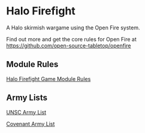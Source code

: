# Halo Firefight

A Halo skirmish wargame using the Open Fire system.

Find out more and get the core rules for Open Fire at https://github.com/open-source-tabletop/openfire

## Module Rules

[Halo Firefight Game Module Rules](https://github.com/open-source-tabletop/openfire-gm-halo/blob/main/halo-firefight-game-module.md)

## Army Lists

[UNSC Army List](https://github.com/open-source-tabletop/openfire-gm-halo/blob/main/halo-firefight-unsc-army.md)

[Covenant Army List](https://github.com/open-source-tabletop/openfire-gm-halo/blob/main/halo-firefight-covenant-army.md)